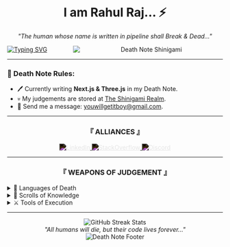 
<h1 align="center">I am Rahul Raj... ⚡️</h1>

<p align="center">
  <em>"The human whose name is written in pipeline shall Break & Dead..."</em>
</p>

<div align="center">
  <img src="https://i.postimg.cc/66hXhDZ3/5f988079-b907-453f-b74b-ad8b43d5c3d9.gif" width="350" align="right" alt="Death Note Shinigami">
</div>

<a href="https://git.io/typing-svg">
  <img src="https://readme-typing-svg.demolab.com?font=Death+Note&size=25&duration=3000&pause=1000&color=FF0000&background=000000&center=true&vCenter=true&width=435&lines=Kira+of+Data+Engineering;The+Code+Shinigami;I+Take+A+Byte...And+DEBUG+IT!" alt="Typing SVG">
</a>

---

### 📓 Death Note Rules:
- 🖊️ Currently writing **Next.js & Three.js** in my Death Note.
- 💀 My judgements are stored at [The Shinigami Realm](https://github.com/Theglassofdata).
- 🍎 Send me a message: [youwillgetitboy@gmail.com](mailto:youwillgetitboy@gmail.com).

---

<h3 align="center">『 ALLIANCES 』</h3>
<p align="center">
  <a href="https://www.linkedin.com/in/your-profile/" target="_blank">
    <img src="https://raw.githubusercontent.com/maurodesouza/profile-readme-generator/master/src/assets/icons/social/linkedin/default.svg" width="43" height="37" alt="LinkedIn" style="filter: invert(1);">
  </a>
  <a href="https://stackoverflow.com/users/23191506" target="_blank">
    <img src="https://raw.githubusercontent.com/maurodesouza/profile-readme-generator/master/src/assets/icons/social/stackoverflow/default.svg" width="43" height="37" alt="StackOverflow" style="filter: invert(1);">
  </a>
  <a href="https://discordapp.com/users/YourDiscordID" target="_blank">
    <img src="https://raw.githubusercontent.com/maurodesouza/profile-readme-generator/master/src/assets/icons/social/discord/default.svg" width="43" height="37" alt="Discord" style="filter: invert(1);">
  </a>
</p>

---

<h3 align="center">『 WEAPONS OF JUDGEMENT 』</h3>

<details>
<summary>🔮 Languages of Death</summary>
<p align="left">
  <img src="https://raw.githubusercontent.com/devicons/devicon/master/icons/python/python-original.svg" alt="Python" width="40">
  <img src="https://raw.githubusercontent.com/devicons/devicon/master/icons/javascript/javascript-original.svg" alt="JavaScript" width="40">
  <img src="https://raw.githubusercontent.com/devicons/devicon/master/icons/typescript/typescript-original.svg" alt="TypeScript" width="40">
  <img src="https://raw.githubusercontent.com/devicons/devicon/master/icons/java/java-original.svg" alt="Java" width="40">
</p>
</details>

<details>
<summary>📜 Scrolls of Knowledge</summary>
<p align="left">
  <img src="https://raw.githubusercontent.com/devicons/devicon/master/icons/react/react-original.svg" alt="React" width="40">
  <img src="https://raw.githubusercontent.com/devicons/devicon/master/icons/nodejs/nodejs-original.svg" alt="Node.js" width="40">
  <img src="https://raw.githubusercontent.com/devicons/devicon/master/icons/nextjs/nextjs-original.svg" alt="Next.js" width="40">
  <img src="https://raw.githubusercontent.com/devicons/devicon/master/icons/threejs/threejs-original.svg" alt="Three.js" width="40">
</p>
</details>

<details>
<summary>⚔️ Tools of Execution</summary>
<p align="left">
  <img src="https://skillicons.dev/icons?i=aws" height="40" alt="AWS">
  <img src="https://www.vectorlogo.zone/logos/docker/docker-icon.svg" alt="Docker" width="40">
  <img src="https://raw.githubusercontent.com/devicons/devicon/master/icons/git/git-original.svg" alt="Git" width="40">
  <img src="https://raw.githubusercontent.com/devicons/devicon/master/icons/github/github-original.svg" alt="GitHub" width="40">
</p>
</details>

---

<div align="center">
  <img src="https://github-readme-streak-stats.herokuapp.com/?user=Theglassofdata&theme=dark&hide_border=true&background=000000&stroke=FF0000&ring=FF0000&fire=FF0000&currStreakNum=FFFFFF&sideNums=FF0000&currStreakLabel=FF0000&sideLabels=FF0000&dates=FFFFFF" alt="GitHub Streak Stats">
</div>

<div align="center">
  <em>"All humans will die, but their code lives forever..."</em>
</div>

<div align="center">
  <img src="https://i.imgur.com/7cJWKYF.gif" width="800" height="100" alt="Death Note Footer">
</div>
